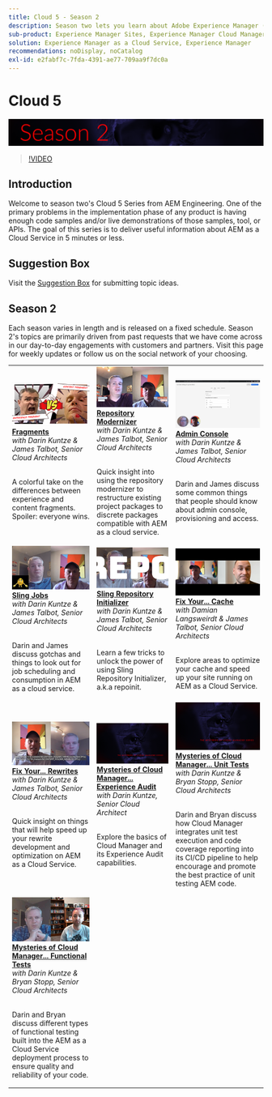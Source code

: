 ```yaml
---
title: Cloud 5 - Season 2
description: Season two lets you learn about Adobe Experience Manager (AEM) as a Cloud Service from Adobe's own expert engineers who build it, and the expert services who deliver it.
sub-product: Experience Manager Sites, Experience Manager Cloud Manager, Experience Manager Assets
solution: Experience Manager as a Cloud Service, Experience Manager
recommendations: noDisplay, noCatalog
exl-id: e2fabf7c-7fda-4391-ae77-709aa9f7dc0a
---
```

# Cloud 5

![AEM Experts Series](./imgs/masthead-s2.png)
>[!VIDEO](https://video.tv.adobe.com/v/346567)

## Introduction

Welcome to season two's Cloud 5 Series from AEM Engineering. One of the primary problems in the implementation phase of any product is having enough code samples and/or live demonstrations of those samples, tool, or APIs. The goal of this series is to deliver useful information about AEM as a Cloud Service in 5 minutes or less.

## Suggestion Box

Visit the [Suggestion Box](https://forms.office.com/r/74P5Xz4UH0) for submitting topic ideas.

## Season 2

Each season varies in length and is released on a fixed schedule. Season 2's topics are primarily driven from past requests that we have come across in our day-to-day engagements with customers and partners. Visit this page for weekly updates or follow us on the social network of your choosing.

<table>
    <tr>
        <td>
            <a href="season-2/cloud5-experience-v-content-fragments.md">
                <img alt="Fragments" src="./imgs/s2/000-thumb.png"/>
            </a>
            <div>
                <a href="season-2/cloud5-experience-v-content-fragments.md"><strong>Fragments</strong></a>        
                <br/><em>with Darin Kuntze & James Talbot, Senior Cloud Architects</em>
            </div>
            <p>
                <br/>
                A colorful take on the differences between experience and content fragments. Spoiler: everyone wins.
            </p>
        </td>   
         <td>
            <a href="season-2/cloud5-repo-modernizer.md">
                 <img alt="Repository Modernizer" src="./imgs/s2/001-thumb.png"/>
            </a>
            <div>
                <a href="season-2/cloud5-repo-modernizer.md"><strong>Repository Modernizer</strong></a> 
               <br/><em>with Darin Kuntze & James Talbot, Senior Cloud Architects</em>
            </div>
            <p>
                <br/>
                Quick insight into using the repository modernizer to restructure existing project packages to discrete packages compatible with AEM as a cloud service.
            </p>
         </td>
         <td>
            <a href="season-2/cloud5-admin-console.md">
                 <img alt="Admin Console" src="./imgs/s2/002-thumb.png"/>
            </a>
            <div>
                  <a href="season-2/cloud5-admin-console.md"><strong>Admin Console</strong></a>
               <br/><em>with Darin Kuntze & James Talbot, Senior Cloud Architects</em>
            </div>
            <p>
            <br/>
               Darin and James discuss some common things that people should know about admin console, provisioning and access.
            </p>
         </td> 
  </tr>
  <tr>
         <td>
            <a href="season-2/cloud5-sling-job-scheduler.md">
                 <img alt="Sling Jobs" src="./imgs/s2/003-thumb.png"/>
            </a>
            <div>
                  <a href="season-2/cloud5-sling-job-scheduler.md"><strong>Sling Jobs</strong></a>
               <br/><em>with Darin Kuntze & James Talbot, Senior Cloud Architects</em>
            </div>
            <p>
            <br/>
               Darin and James discuss gotchas and things to look out for job scheduling and consumption in AEM as a cloud service.
            </p>
         </td> 
         <td>
            <a href="season-2/cloud5-repoinit.md">
                 <img alt="Repo Initializer (repoinit)" src="./imgs/s2/004-thumb.png"/>
            </a>
            <div>
                  <a href="season-2/cloud5-repoinit.md"><strong>Sling Repository Initializer</strong></a>
               <br/><em>with Darin Kuntze & James Talbot, Senior Cloud Architects</em>
            </div>
            <p>
            <br/>
              Learn a few tricks to unlock the power of using Sling Repository Initializer, a.k.a repoinit.
            </p>
         </td>   
     <td>
            <a href="season-2/cloud5-fix-your-cache.md">
               <img alt="Fix Your Cache" src="./imgs/s2/005-thumb.png"/>
            </a>
      <div>
         <a href="season-2/cloud5-fix-your-cache.md"><strong>Fix Your... Cache</strong></a>
         <br/><em>with Damian Langsweirdt & James Talbot, Senior Cloud Architects</em>
      </div>
      <p>
         <br/>
             Explore areas to optimize your cache and speed up your site running on AEM as a Cloud Service.
      </p>
   </td> 
  </tr>
<tr>
   <td>
           <a href="season-2/cloud5-fix-your-rewrites.md">
               <img alt="Fix Your...Rewrites" src="./imgs/s2/006-thumb.png"/>
            </a>
      <div>
            <a href="season-2/cloud5-fix-your-rewrites.md"><strong>Fix Your... Rewrites</strong></a>
         <br/><em>with Darin Kuntze & James Talbot, Senior Cloud Architects</em>
      </div>
      <p>
        <br/>
         Quick insight on things that will help speed up your rewrite development and optimization on AEM as a Cloud Service.
      </p>
     </td>   
     <td>
            <a href="season-2/cloud5-mocm-experience-audit.md">
               <img alt="Mysteries of Cloud Manager... Experience Audit" src="./imgs/s2/007-thumb.png"/>
               </a>
      <div>
            <a href="season-2/cloud5-mocm-experience-audit.md"><strong>Mysteries of Cloud Manager... Experience Audit</strong></a>
         <br/><em>with Darin Kuntze, Senior Cloud Architect</em>
      </div>
      <p>
        <br/>
        Explore the basics of Cloud Manager and its Experience Audit capabilities.
      </p>
   </td>
     <td>
            <a href="season-2/cloud5-mocm-unit-tests.md">
               <img alt="Mysteries of Cloud Manager... Unit Tests" src="./imgs/s2/008-thumb.png"/>
            </a>
      <div>
            <a href="season-2/cloud5-mocm-unit-tests.md"><strong>Mysteries of Cloud Manager... Unit Tests</strong></a>
         <br/><em>with Darin Kuntze & Bryan Stopp, Senior Cloud Architects</em>
      </div>
      <p>
        <br/>
        Darin and Bryan discuss how Cloud Manager integrates unit test execution and code coverage reporting into its CI/CD pipeline to help encourage and promote the best practice of unit testing AEM code.
      </p>
   </td> 
  </tr>
    <tr>
        <td>
               <a href="season-2/cloud5-mocm-functional-tests.md">
                   <img alt="Mysteries of Cloud Manager... Functional Tests" src="./imgs/s2/009-thumb.png"/>
               </a>
            <div>
                <a href="season-2/cloud5-mocm-functional-tests.md"><strong>Mysteries of Cloud Manager... Functional Tests</strong><br/></a>        
                <em>with Darin Kuntze & Bryan Stopp, Senior Cloud Architects</em>
            </div>
            <p><br/>
                Darin and Bryan discuss different types of functional testing built into the AEM as a Cloud Service deployment process to ensure quality and reliability of your code.
            </p>
        </td>
        <td></td>
        <td></td>
    </tr>
</table>
